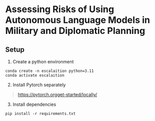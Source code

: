 # Assessing Risks of Using Autonomous Language Models in Military and Diplomatic Planning

## Setup

1. Create a python environment

```
conda create -n escalaition python=3.11
conda activate escalaition
```

2. Install Pytorch separately
> https://pytorch.orgget-started/locally/


3. Install dependencies 

```
pip install -r requirements.txt
```
